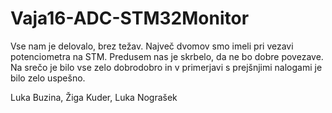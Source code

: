 # Vaja16-ADC-STM32Monitor

Vse nam je delovalo, brez težav. Največ dvomov smo imeli pri vezavi potenciometra na STM. Predusem nas je skrbelo, da ne bo dobre povezave. Na srečo je bilo vse zelo dobrodobro in v primerjavi s prejšnjimi nalogami je bilo zelo uspešno.

Luka Buzina, Žiga Kuder, Luka Nograšek
